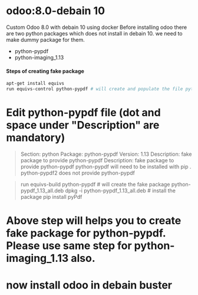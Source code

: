 # odoo:8.0-debain 10
Custom Odoo 8.0 with debain 10 using docker
Before installing odoo there are two python packages which does not install in debain 10. we need to make dummy package for them. 
- python-pypdf
- python-imaging_1.13
#### Steps of creating fake package
```bash
apt-get install equivs  
run equivs-control python-pypdf # will create and populate the file python-pypdf in current directory
```

# Edit python-pypdf file (dot and space under "Description" are mandatory) 
> Section: python
> Package: python-pypdf
> Version: 1.13
> Description: fake package to provide python-pypdf
> Description: fake package to provide python-pypdf
>  python-pypdf will need to be installed with pip
>  .
>  python-pypdf2  does not provide python-pypdf

> run equivs-build python-pypdf # will create the fake package python-pypdf_1.13_all.deb
> dpkg -i python-pypdf_1.13_all.deb # install the package 
> pip install pyPdf 

# Above step will helps you to create fake package for python-pypdf. Please use same step for python-imaging_1.13 also.
# now install odoo in debain buster

